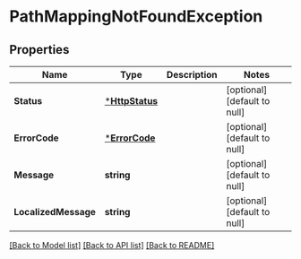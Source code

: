 # PathMappingNotFoundException

## Properties
Name | Type | Description | Notes
------------ | ------------- | ------------- | -------------
**Status** | [***HttpStatus**](HttpStatus.md) |  | [optional] [default to null]
**ErrorCode** | [***ErrorCode**](ErrorCode.md) |  | [optional] [default to null]
**Message** | **string** |  | [optional] [default to null]
**LocalizedMessage** | **string** |  | [optional] [default to null]

[[Back to Model list]](../README.md#documentation-for-models) [[Back to API list]](../README.md#documentation-for-api-endpoints) [[Back to README]](../README.md)

